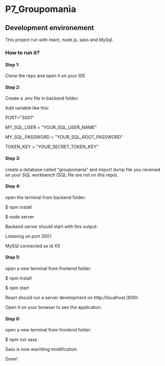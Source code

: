 # P7_Groupomania

## Development environement

This project run with react, node.js, sass and MySql.

### How to run it?

#### Step 1:

Clone the repo
and open it on your IDE

#### Step 2:

Create a .env file in backend folder:

Add variable like this:

PORT="3001"

MY_SQL_USER = "YOUR_SQL_USER_NAME"

MY_SQL_PASSWORD = "YOUR_SQL_ROOT_PASSWORD"

TOKEN_KEY = "YOUR_SECRET_TOKEN_KEY"

#### Step 3:

create a database called "groupomania" and import dump file you received on your SQL workbench (SQL file are not on this repo).

#### Step 4:

open the terminal from backend folder:

$ npm install

$ node server

Backend server should start with this output:

Listening on port 3001

MySQl connected as id XX

#### Step 5:

open a new terminal from frontend folder:

$ npm install

$ npm start

React should run a server development on http://localhost:3000:

Open it on your browser to see the application.

#### Step 6:

open a new terminal from frontend folder:

$ npm run sass

Sass is now wachting modification.

Done!
